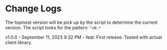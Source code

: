 # Change Logs

The topmost version will be pick up by the script to determine the current
version. The script looks for the pattern: `^vN.*`

v1.0.0 - September 11, 2023 9:32 PM
	- feat: First release. Tested with actual client library.
